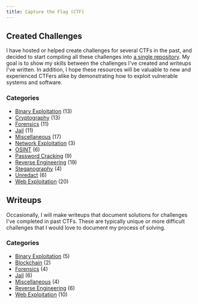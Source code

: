 ```yaml
---
title: Capture the Flag (CTF)
---
```


## Created Challenges
I have hosted or helped create challenges for several CTFs in the past, and decided to start compiling all these challenges into [a single repository](https://github.com/Legoclones/created-ctf-challenges). My goal is to show my skills between the challenges I've created and writeups I've written. In addition, I hope these resources will be valuable to new and experienced CTFers alike by demonstrating how to exploit vulnerable systems and software. 

### Categories
* [Binary Exploitation](https://github.com/Legoclones/created-ctf-challenges#binary-exploitation-pwn) (13)
* [Cryptography](https://github.com/Legoclones/created-ctf-challenges#cryptography) (13)
* [Forensics](https://github.com/Legoclones/created-ctf-challenges#forensics)  (11)
* [Jail](https://github.com/Legoclones/created-ctf-challenges#jail) (11)
* [Miscellaneous](https://github.com/Legoclones/created-ctf-challenges#miscellaneous) (17)
* [Network Exploitation](https://github.com/Legoclones/created-ctf-challenges#network-exploitation) (3)
* [OSINT](https://github.com/Legoclones/created-ctf-challenges#OSINT) (6)
* [Password Cracking](https://github.com/Legoclones/created-ctf-challenges#password-cracking) (9)
* [Reverse Engineering](https://github.com/Legoclones/created-ctf-challenges#reverse-engineering) (19)
* [Steganography](https://github.com/Legoclones/created-ctf-challenges#steganography) (4)
* [Unredact](https://github.com/Legoclones/created-ctf-challenges#unredact) (6)
* [Web Exploitation](https://github.com/Legoclones/created-ctf-challenges#web) (20)

## Writeups
Occasionally, I will make writeups that document solutions for challenges I've completed in past CTFs. These are typically unique or more difficult challenges that I would love to document my process of solving. 

### Categories
* [Binary Exploitation](/tags/pwn/) (5)
* [Blockchain](/tags/blockchain/) (2)
* [Forensics](/tags/forensics/) (4)
* [Jail](/tags/jail/) (6)
* [Miscellaneous](/tags/misc/) (4)
* [Reverse Engineering](/tags/rev/) (6)
* [Web Exploitation](/tags/web/) (10)